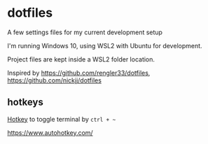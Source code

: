 # dotfiles

A few settings files for my current development setup

I'm running Windows 10, using WSL2 with Ubuntu for development.

Project files are kept inside a WSL2 folder location.

Inspired by https://github.com/rengler33/dotfiles, https://github.com/nickjj/dotfiles

## hotkeys

[Hotkey](https://github.com/corpsepk/dotfiles/blob/master/C/Users/corpsepk/wt-quake-like.ahk) to toggle terminal by `ctrl + ~` 

https://www.autohotkey.com/